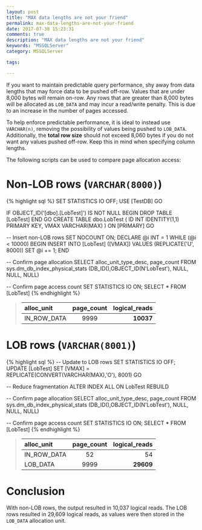 ```yaml
---
layout: post
title: "MAX data lengths are not your friend"
permalink: max-data-lengths-are-not-your-friend
date: 2017-07-30 15:23:31
comments: true
description: "MAX data lengths are not your friend"
keywords: "MSSQLServer"
category: MSSQLServer

tags:

---
```

If you want to maintain predictable query performance, shy away from data lengths that may force data to be pushed off-row.
Values that are under 8,000 bytes will remain on-row. 
Any rows that are greater than 8,000 bytes will be allocated as `LOB_DATA` and may incur a read/write penalty. 
This is due to an increase in the number of pages accessed.

To help enforce predictable performance, it is ideal to instead use `VARCHAR(n)`, removing the possibility of values being pushed to `LOB_DATA`.
Additionally, the **total row size** should not exceed 8,060 bytes if you do not want any values pushed off-row.
Keep this in mind when specifying column lengths.

The following scripts can be used to compare page allocation access:

# Non-LOB rows (`VARCHAR(8000)`)
{% highlight sql %}
SET STATISTICS IO OFF;
USE [TestDB]
GO

IF OBJECT_ID('[dbo].[LobTest]') IS NOT NULL
BEGIN
  DROP TABLE [LobTest]
END
GO
CREATE TABLE dbo.LobTest
  (
    ID   INT IDENTITY(1,1) PRIMARY KEY,
    VMAX VARCHAR(MAX)
  )  ON [PRIMARY]
GO

-- Insert non-LOB rows
SET NOCOUNT ON;
DECLARE @i INT = 1
WHILE (@i < 10000)
BEGIN
  INSERT INTO [LobTest] ([VMAX]) VALUES (REPLICATE('U', 8000))
  SET @i += 1;
END

-- Confirm page allocation
SELECT 
  alloc_unit_type_desc, 
  page_count 
FROM 
  sys.dm_db_index_physical_stats 
  (DB_ID(),OBJECT_ID(N'LobTest'), NULL, NULL, NULL)

-- Confirm page access count
SET STATISTICS IO ON;
SELECT * FROM [LobTest]
{% endhighlight %}

>| alloc_unit  | page_count | logical_reads |
>|:------------|:----------:|--------------:|
>| IN_ROW_DATA | 9999       | **10037**     |

# LOB rows (`VARCHAR(8001)`)
{% highlight sql %}
-- Update to LOB rows
SET STATISTICS IO OFF;
UPDATE [LobTest] SET [VMAX] = REPLICATE(CONVERT(VARCHAR(MAX),'O'), 8001)
GO

-- Reduce fragmentation
ALTER INDEX ALL ON LobTest REBUILD

-- Confirm page allocation
SELECT 
  alloc_unit_type_desc, 
  page_count 
FROM
  sys.dm_db_index_physical_stats 
  (DB_ID(),OBJECT_ID(N'LobTest'), NULL, NULL, NULL)

-- Confirm page access count
SET STATISTICS IO ON;
SELECT * FROM [LobTest]
{% endhighlight %}

>| alloc_unit  | page_count | logical_reads |
>|:------------|:----------:|--------------:|
>| IN_ROW_DATA | 52         | 54            |
>| LOB_DATA    | 9999       | **29609**     |

# Conclusion

With non-LOB rows, the output resulted in 10,037 logical reads. 
The LOB rows resulted in 29,609 logical reads, as values were then stored in the `LOB_DATA` allocation unit.

